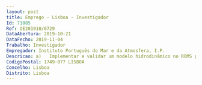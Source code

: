 ```yaml
--- 
layout: post
title: Emprego - Lisboa - Investigador
Id: 71085
Ref: OE201910/0729
DataAbertura: 2019-10-21
DataFecho: 2019-11-04
Trabalho: Investigador
Empregador: Instituto Português do Mar e da Atmosfera, I.P.
Descricao: a)	Implementar e validar um modelo hidrodinâmico no ROMS para acoplar a um modelo Individual (IBM), que permita produzir campos de dispersão realistas que simulem os principais padrões de retenção e dispersão das larvas de peixes pelágicos na costa noroeste da Península Ibérica  b)	Construir um modelo individual usando dados de taxas vitais de larvas de peixes pelágicos para fazer previsões reais da sua resposta às variáveis ambientais consideradas mais importantes para o seu crescimento e sobrevivência c)	Preparação de base de dados, artigos científicos, relatórios e apresentações em conferências.
CodigoPostal: 1749-077 LISBOA
Concelho: Lisboa
Distrito: Lisboa
--- 
```

